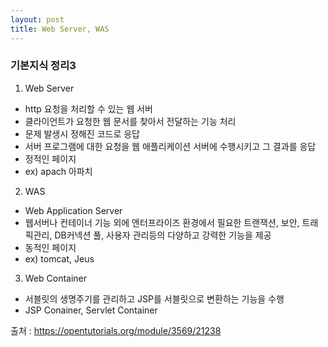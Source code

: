```yaml
---
layout: post
title: Web Server, WAS
---
```


<h3>기본지식 정리3</h3>


1. Web Server

 - http 요청을 처리할 수 있는 웹 서버
 - 클라이언트가 요청한 웹 문서를 찾아서 전달하는 기능 처리
 - 문제 발생시 정해진 코드로 응답
 - 서버 프로그램에 대한 요청을 웹 애플리케이션 서버에 수행시키고 그 결과를 응답
 - 정적인 페이지
 - ex) apach 아파치


2. WAS

 - Web Application Server 
 - 웹서버나 컨테이너 기능 외에 엔터프라이즈 환경에서 필요한 트랜잭션, 보안, 트래픽관리, DB커넥션 풀, 사용자 관리등의 다양하고 강력한 기능을 제공
 - 동적인 페이지
 - ex) tomcat, Jeus


3. Web Container

 - 서블릿의 생명주기를 관리하고 JSP를 서블릿으로 변환하는 기능을 수행
 - JSP Conainer, Servlet Container



출처 : https://opentutorials.org/module/3569/21238
